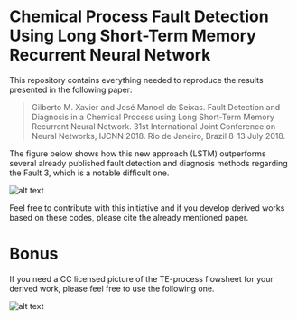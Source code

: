 
# Chemical Process Fault Detection Using Long Short-Term Memory Recurrent Neural Network

This repository contains everything needed to reproduce the results presented in the following paper:

> Gilberto M. Xavier and José Manoel de Seixas. Fault Detection and Diagnosis in a Chemical Process using Long Short-Term Memory Recurrent Neural Network. 31st International Joint Conference on Neural Networks, IJCNN 2018. Rio de Janeiro, Brazil 8-13 July 2018.

The figure below shows how this new approach (LSTM) outperforms several already published fault detection and diagnosis methods regarding the Fault 3, which is a notable difficult one.

![alt text](https://github.com/gmxavier/TEP-meets-LSTM/blob/master/performance_comparison.png?style=centerme)

Feel free to contribute with this initiative and if you develop derived works based on these codes, please cite the already mentioned paper.

# Bonus

If you need a CC licensed picture of the TE-process flowsheet for your derived work, please feel free to use the following one.

![alt text](https://github.com/gmxavier/TEP-meets-LSTM/blob/master/tep_flowsheet.png)
